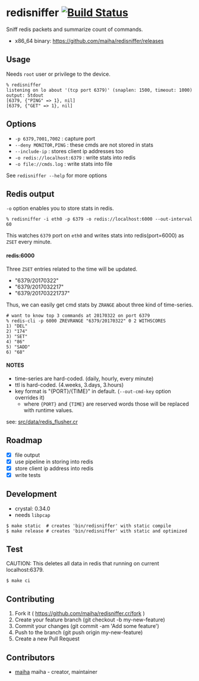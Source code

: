 # redisniffer [![Build Status](https://travis-ci.org/maiha/redisniffer.svg?branch=master)](https://travis-ci.org/maiha/redisniffer)

Sniff redis packets and summarize count of commands.

- x86_64 binary: https://github.com/maiha/redisniffer/releases

## Usage

Needs `root` user or privilege to the device.

```shell
% redisniffer
listening on lo about '(tcp port 6379)' (snaplen: 1500, timeout: 1000)
output: Stdout
[6379, {"PING" => 1}, nil]
[6379, {"GET" => 1}, nil]
```

## Options

- `-p 6379,7001,7002` : capture port
- `--deny MONITOR,PING` : these cmds are not stored in stats
- `--include-ip` : stores client ip addresses too
- `-o redis://localhost:6379` : write stats into redis
- `-o file://cmds.log` : write stats into file

See `redisniffer --help` for more options

## Redis output

`-o` option enables you to store stats in redis.

```shell
% redisniffer -i eth0 -p 6379 -o redis://localhost:6000 --out-interval 60
```

This watches `6379` port on `eth0` and writes stats into redis(port=6000) as `ZSET` every minute.

#### redis:6000

Three `ZSET` entries related to the time will be updated.

- "6379/20170322"
- "6379/2017032217"
- "6379/201703221737"

Thus, we can easily get cmd stats by `ZRANGE` about three kind of time-series.

```shell
# want to know top 3 commands at 20170322 on port 6379
% redis-cli -p 6000 ZREVRANGE "6379/20170322" 0 2 WITHSCORES
1) "DEL"
2) "174"
3) "SET"
4) "86"
5) "SADD"
6) "68"
```

#### NOTES

- time-series are hard-coded. (daily, hourly, every minute)
- ttl is hard-coded. (4.weeks, 3.days, 3.hours)
- key format is "{PORT}/{TIME}" in default. (`--out-cmd-key` option overrides it)
  - where `{PORT}` and `{TIME}` are reserved words those will be replaced with runtime values.

see: [src/data/redis_flusher.cr](src/data/redis_flusher.cr)

## Roadmap

- [x] file output
- [x] use pipeline in storing into redis
- [x] store client ip address into redis
- [x] write tests

## Development

- crystal: 0.34.0
- needs `libpcap`

```console
$ make static  # creates 'bin/redisniffer' with static compile
$ make release # creates 'bin/redisniffer' with static and optimized
```

## Test

CAUTION: This deletes all data in redis that running on current localhost:6379.

```console
$ make ci
```

## Contributing

1. Fork it ( https://github.com/maiha/redisniffer.cr/fork )
2. Create your feature branch (git checkout -b my-new-feature)
3. Commit your changes (git commit -am 'Add some feature')
4. Push to the branch (git push origin my-new-feature)
5. Create a new Pull Request

## Contributors

- [maiha](https://github.com/maiha) maiha - creator, maintainer

